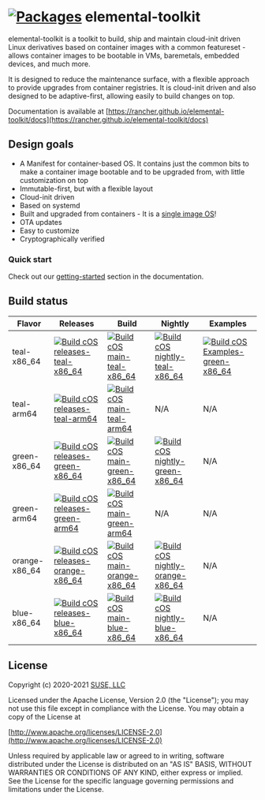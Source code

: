 # [![Packages](https://rancher-sandbox.github.io/cos-toolkit-package-browser/badge/cos-toolkit-teal.svg "List of packages")](https://rancher-sandbox.github.io/cos-toolkit-package-browser/cos-toolkit-teal) elemental-toolkit

elemental-toolkit is a toolkit to build, ship and maintain cloud-init driven Linux derivatives based on container images with a common featureset - allows container images to be bootable in VMs, baremetals, embedded devices, and much more.

It is designed to reduce the maintenance surface, with a flexible approach to provide upgrades from container registries. It is cloud-init driven and also designed to be adaptive-first, allowing easily to build changes on top.

Documentation is available at [https://rancher.github.io/elemental-toolkit/docs](https://rancher.github.io/elemental-toolkit/docs)

## Design goals

- A Manifest for container-based OS. It contains just the common bits to make a container image bootable and to be upgraded from, with little customization on top
- Immutable-first, but with a flexible layout
- Cloud-init driven
- Based on systemd
- Built and upgraded from containers - It is a [single image OS](https://quay.io/repository/costoolkit/releases-green)!
- OTA updates
- Easy to customize
- Cryptographically verified

### Quick start

Check out our [getting-started](https://rancher.github.io/elemental-toolkit/docs/getting-started/) section in the documentation.

## Build status

| Flavor        | Releases                                                                                                                                                                                                                                            | Build                                                                                                                                                                                                                                         | Nightly                                                                                                                                                                                                                                          | Examples                                                                                                                                                                                                                                        |
|---------------|-----------------------------------------------------------------------------------------------------------------------------------------------------------------------------------------------------------------------------------------------------|-----------------------------------------------------------------------------------------------------------------------------------------------------------------------------------------------------------------------------------------------|--------------------------------------------------------------------------------------------------------------------------------------------------------------------------------------------------------------------------------------------------|-------------------------------------------------------------------------------------------------------------------------------------------------------------------------------------------------------------------------------------------------|
| teal-x86_64   | [![Build cOS releases-teal-x86_64](https://github.com/rancher/elemental-toolkit/actions/workflows/build-releases-teal-x86_64.yaml/badge.svg)](https://github.com/rancher/elemental-toolkit/actions/workflows/build-releases-teal-x86_64.yaml)       | [![Build cOS main-teal-x86_64](https://github.com/rancher/elemental-toolkit/actions/workflows/build-main-teal-x86_64.yaml/badge.svg)](https://github.com/rancher/elemental-toolkit/actions/workflows/build-main-teal-x86_64.yaml)       | [![Build cOS nightly-teal-x86_64](https://github.com/rancher/elemental-toolkit/actions/workflows/build-nightly-teal-x86_64.yaml/badge.svg)](https://github.com/rancher/elemental-toolkit/actions/workflows/build-nightly-teal-x86_64.yaml)       | [![Build cOS Examples-green-x86_64](https://github.com/rancher/elemental-toolkit/actions/workflows/build-examples-teal-x86_64.yaml/badge.svg)](https://github.com/rancher/elemental-toolkit/actions/workflows/build-examples-teal-x86_64.yaml) |
| teal-arm64    | [![Build cOS releases-teal-arm64](https://github.com/rancher/elemental-toolkit/actions/workflows/build-releases-teal-arm64.yaml/badge.svg)](https://github.com/rancher/elemental-toolkit/actions/workflows/build-releases-teal-arm64.yaml)          | [![Build cOS main-teal-arm64](https://github.com/rancher/elemental-toolkit/actions/workflows/build-main-teal-arm64.yaml/badge.svg)](https://github.com/rancher/elemental-toolkit/actions/workflows/build-main-teal-arm64.yaml)          | N/A                                                                                                                                                                                                                                              | N/A                                                                                                                                                                                                                                             |
| green-x86_64  | [![Build cOS releases-green-x86_64](https://github.com/rancher/elemental-toolkit/actions/workflows/build-releases-green-x86_64.yaml/badge.svg)](https://github.com/rancher/elemental-toolkit/actions/workflows/build-releases-green-x86_64.yaml)    | [![Build cOS main-green-x86_64](https://github.com/rancher/elemental-toolkit/actions/workflows/build-main-green-x86_64.yaml/badge.svg)](https://github.com/rancher/elemental-toolkit/actions/workflows/build-main-green-x86_64.yaml)    | [![Build cOS nightly-green-x86_64](https://github.com/rancher/elemental-toolkit/actions/workflows/build-nightly-green-x86_64.yaml/badge.svg)](https://github.com/rancher/elemental-toolkit/actions/workflows/build-nightly-green-x86_64.yaml)    | N/A                                                                                                                                                                                                                                             |
| green-arm64   | [![Build cOS releases-green-arm64](https://github.com/rancher/elemental-toolkit/actions/workflows/build-releases-green-arm64.yaml/badge.svg)](https://github.com/rancher/elemental-toolkit/actions/workflows/build-releases-green-arm64.yaml)       | [![Build cOS main-green-arm64](https://github.com/rancher/elemental-toolkit/actions/workflows/build-main-green-arm64.yaml/badge.svg)](https://github.com/rancher/elemental-toolkit/actions/workflows/build-main-green-arm64.yaml)       | N/A                                                                                                                                                                                                                                              | N/A                                                                                                                                                                                                                                             |
| orange-x86_64 | [![Build cOS releases-orange-x86_64](https://github.com/rancher/elemental-toolkit/actions/workflows/build-releases-orange-x86_64.yaml/badge.svg)](https://github.com/rancher/elemental-toolkit/actions/workflows/build-releases-orange-x86_64.yaml) | [![Build cOS main-orange-x86_64](https://github.com/rancher/elemental-toolkit/actions/workflows/build-main-orange-x86_64.yaml/badge.svg)](https://github.com/rancher/elemental-toolkit/actions/workflows/build-main-orange-x86_64.yaml) | [![Build cOS nightly-orange-x86_64](https://github.com/rancher/elemental-toolkit/actions/workflows/build-nightly-orange-x86_64.yaml/badge.svg)](https://github.com/rancher/elemental-toolkit/actions/workflows/build-nightly-orange-x86_64.yaml) | N/A                                                                                                                                                                                                                                             |
| blue-x86_64   | [![Build cOS releases-blue-x86_64](https://github.com/rancher/elemental-toolkit/actions/workflows/build-releases-blue-x86_64.yaml/badge.svg)](https://github.com/rancher/elemental-toolkit/actions/workflows/build-releases-blue-x86_64.yaml)       | [![Build cOS main-blue-x86_64](https://github.com/rancher/elemental-toolkit/actions/workflows/build-main-blue-x86_64.yaml/badge.svg)](https://github.com/rancher/elemental-toolkit/actions/workflows/build-main-blue-x86_64.yaml)       | [![Build cOS nightly-blue-x86_64](https://github.com/rancher/elemental-toolkit/actions/workflows/build-nightly-blue-x86_64.yaml/badge.svg)](https://github.com/rancher/elemental-toolkit/actions/workflows/build-nightly-blue-x86_64.yaml)       | N/A                                                                                                                                                                                                                                             |
## License

Copyright (c) 2020-2021 [SUSE, LLC](http://suse.com)

Licensed under the Apache License, Version 2.0 (the "License");
you may not use this file except in compliance with the License.
You may obtain a copy of the License at

[http://www.apache.org/licenses/LICENSE-2.0](http://www.apache.org/licenses/LICENSE-2.0)

Unless required by applicable law or agreed to in writing, software
distributed under the License is distributed on an "AS IS" BASIS,
WITHOUT WARRANTIES OR CONDITIONS OF ANY KIND, either express or implied.
See the License for the specific language governing permissions and
limitations under the License.
